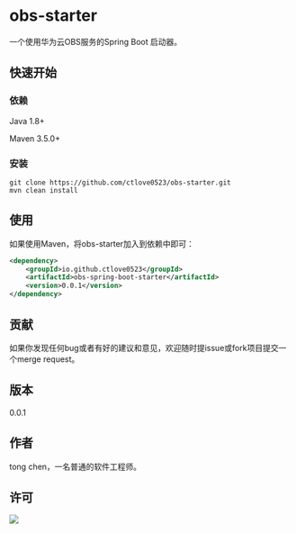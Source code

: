 # obs-starter

一个使用华为云OBS服务的Spring Boot 启动器。

## 快速开始

### 依赖

Java 1.8+

Maven 3.5.0+

### 安装

~~~shell
git clone https://github.com/ctlove0523/obs-starter.git
mvn clean install
~~~



## 使用

如果使用Maven，将obs-starter加入到依赖中即可：

~~~xml
<dependency>
	<groupId>io.github.ctlove0523</groupId>
	<artifactId>obs-spring-boot-starter</artifactId>
	<version>0.0.1</version>
</dependency>
~~~

## 贡献

如果你发现任何bug或者有好的建议和意见，欢迎随时提issue或fork项目提交一个merge request。

## 版本

0.0.1

## 作者

tong chen，一名普通的软件工程师。

## 许可

![](https://img.shields.io/badge/License-Apache%20License-brightgreen)
